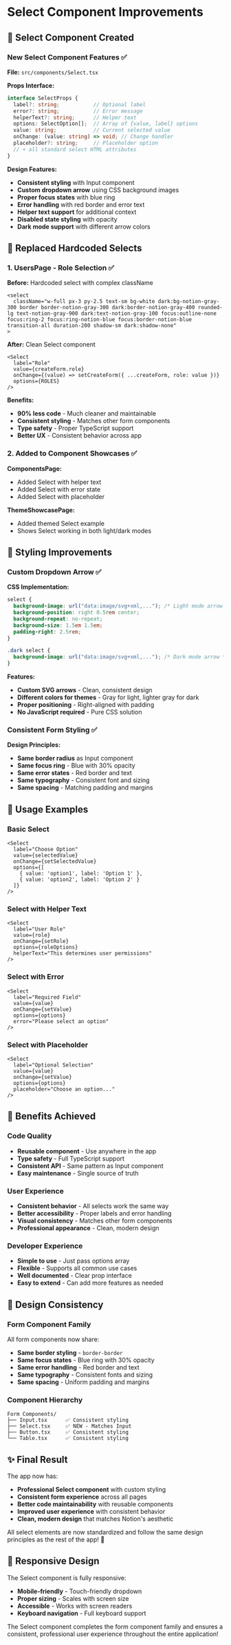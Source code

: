 # Select Component Improvements

## 🎯 **Select Component Created**

### **New Select Component Features** ✅

**File:** `src/components/Select.tsx`

**Props Interface:**
```typescript
interface SelectProps {
  label?: string;           // Optional label
  error?: string;           // Error message
  helperText?: string;      // Helper text
  options: SelectOption[];  // Array of {value, label} options
  value: string;            // Current selected value
  onChange: (value: string) => void; // Change handler
  placeholder?: string;     // Placeholder option
  // + all standard select HTML attributes
}
```

**Design Features:**
- **Consistent styling** with Input component
- **Custom dropdown arrow** using CSS background images
- **Proper focus states** with blue ring
- **Error handling** with red border and error text
- **Helper text support** for additional context
- **Disabled state styling** with opacity
- **Dark mode support** with different arrow colors

## 🔧 **Replaced Hardcoded Selects**

### **1. UsersPage - Role Selection** ✅
**Before:** Hardcoded select with complex className
```tsx
<select
  className="w-full px-3 py-2.5 text-sm bg-white dark:bg-notion-gray-300 border border-notion-gray-300 dark:border-notion-gray-400 rounded-lg text-notion-gray-900 dark:text-notion-gray-100 focus:outline-none focus:ring-2 focus:ring-notion-blue focus:border-notion-blue transition-all duration-200 shadow-sm dark:shadow-none"
>
```

**After:** Clean Select component
```tsx
<Select
  label="Role"
  value={createForm.role}
  onChange={(value) => setCreateForm({ ...createForm, role: value })}
  options={ROLES}
/>
```

**Benefits:**
- **90% less code** - Much cleaner and maintainable
- **Consistent styling** - Matches other form components
- **Type safety** - Proper TypeScript support
- **Better UX** - Consistent behavior across app

### **2. Added to Component Showcases** ✅

**ComponentsPage:**
- Added Select with helper text
- Added Select with error state
- Added Select with placeholder

**ThemeShowcasePage:**
- Added themed Select example
- Shows Select working in both light/dark modes

## 🎨 **Styling Improvements**

### **Custom Dropdown Arrow** ✅
**CSS Implementation:**
```css
select {
  background-image: url("data:image/svg+xml,..."); /* Light mode arrow */
  background-position: right 0.5rem center;
  background-repeat: no-repeat;
  background-size: 1.5em 1.5em;
  padding-right: 2.5rem;
}

.dark select {
  background-image: url("data:image/svg+xml,..."); /* Dark mode arrow */
}
```

**Features:**
- **Custom SVG arrows** - Clean, consistent design
- **Different colors for themes** - Gray for light, lighter gray for dark
- **Proper positioning** - Right-aligned with padding
- **No JavaScript required** - Pure CSS solution

### **Consistent Form Styling** ✅
**Design Principles:**
- **Same border radius** as Input component
- **Same focus ring** - Blue with 30% opacity
- **Same error states** - Red border and text
- **Same typography** - Consistent font and sizing
- **Same spacing** - Matching padding and margins

## 🚀 **Usage Examples**

### **Basic Select**
```tsx
<Select
  label="Choose Option"
  value={selectedValue}
  onChange={setSelectedValue}
  options={[
    { value: 'option1', label: 'Option 1' },
    { value: 'option2', label: 'Option 2' }
  ]}
/>
```

### **Select with Helper Text**
```tsx
<Select
  label="User Role"
  value={role}
  onChange={setRole}
  options={roleOptions}
  helperText="This determines user permissions"
/>
```

### **Select with Error**
```tsx
<Select
  label="Required Field"
  value={value}
  onChange={setValue}
  options={options}
  error="Please select an option"
/>
```

### **Select with Placeholder**
```tsx
<Select
  label="Optional Selection"
  value={value}
  onChange={setValue}
  options={options}
  placeholder="Choose an option..."
/>
```

## 🎯 **Benefits Achieved**

### **Code Quality**
- **Reusable component** - Use anywhere in the app
- **Type safety** - Full TypeScript support
- **Consistent API** - Same pattern as Input component
- **Easy maintenance** - Single source of truth

### **User Experience**
- **Consistent behavior** - All selects work the same way
- **Better accessibility** - Proper labels and error handling
- **Visual consistency** - Matches other form components
- **Professional appearance** - Clean, modern design

### **Developer Experience**
- **Simple to use** - Just pass options array
- **Flexible** - Supports all common use cases
- **Well documented** - Clear prop interface
- **Easy to extend** - Can add more features as needed

## 🎨 **Design Consistency**

### **Form Component Family**
All form components now share:
- **Same border styling** - `border-border`
- **Same focus states** - Blue ring with 30% opacity
- **Same error handling** - Red border and text
- **Same typography** - Consistent fonts and sizing
- **Same spacing** - Uniform padding and margins

### **Component Hierarchy**
```
Form Components/
├── Input.tsx      ✅ Consistent styling
├── Select.tsx     ✅ NEW - Matches Input
├── Button.tsx     ✅ Consistent styling
└── Table.tsx      ✅ Consistent styling
```

## ✨ **Final Result**

The app now has:
- **Professional Select component** with custom styling
- **Consistent form experience** across all pages
- **Better code maintainability** with reusable components
- **Improved user experience** with consistent behavior
- **Clean, modern design** that matches Notion's aesthetic

All select elements are now standardized and follow the same design principles as the rest of the app! 🎉

## 📱 **Responsive Design**

The Select component is fully responsive:
- **Mobile-friendly** - Touch-friendly dropdown
- **Proper sizing** - Scales with screen size
- **Accessible** - Works with screen readers
- **Keyboard navigation** - Full keyboard support

The Select component completes the form component family and ensures a consistent, professional user experience throughout the entire application!